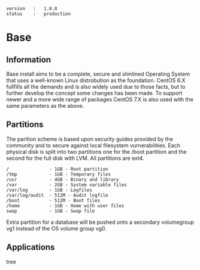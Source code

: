     version   :   1.0.0
    status    :   production

# Base #

## Information ##
Base install aims to be a complete, secure and slimlined Operating System
that uses a well-known Linux distrobution as the foundation. CentOS 6.X 
fullfills all the demands and is also widely used due to those facts, but
to further develop the concept some changes has been made. To support newer
and a more wide range of packages CentOS 7.X is also used with the same
parameters as the above.

## Partitions ##
The parition scheme is based upon security guides provided by the community
and to secure against local filesystem vurnerabilities. Each physical disk
is split into two partitions one for the /boot partition and the second for
the full disk with LVM. All partitions are ext4.

    /               - 1GB - Root partition
    /tmp            - 1GB - Temporary files
    /usr            - 4GB - Binary and library
    /var            - 2GB - System variable files
    /var/log        - 1GB - Logfiles
    /var/log/audit  - 512M - Audit logfile
    /boot           - 512M - Boot files
    /home           - 1GB - Home with user files
    swap            - 1GB - Swap file

Extra partition for a database will be pushed onto a secondary volumegroup
vg1 instead of the OS volume group vg0.

## Applications ##
tree
